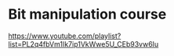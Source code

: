  # Bit manipulation course 
 
 https://www.youtube.com/playlist?list=PL2q4fbVm1Ik7ip1VkWwe5U_CEb93vw6Iu
